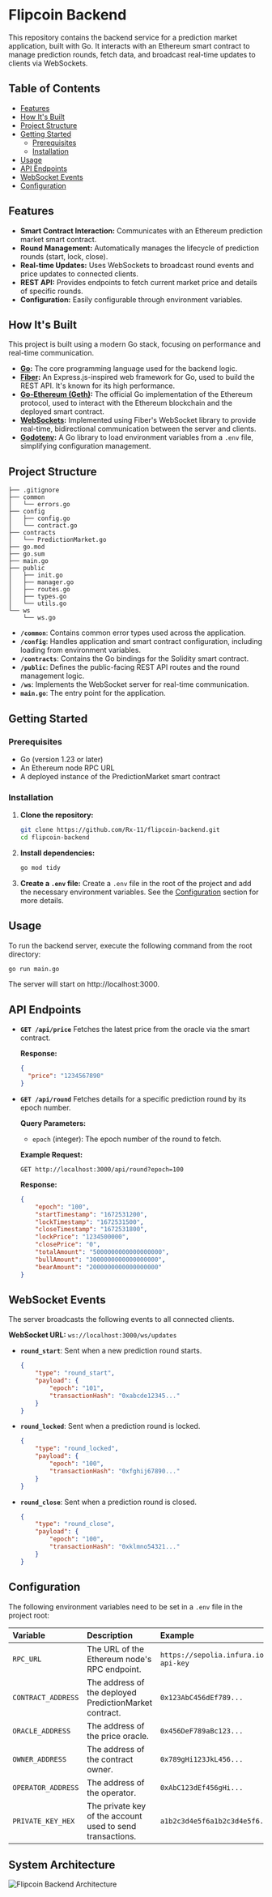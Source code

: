 # Flipcoin Backend

This repository contains the backend service for a prediction market application, built with Go. It interacts with an Ethereum smart contract to manage prediction rounds, fetch data, and broadcast real-time updates to clients via WebSockets.

## Table of Contents

- [Features](#features)
- [How It's Built](#how-its-built)
- [Project Structure](#project-structure)
- [Getting Started](#getting-started)
  - [Prerequisites](#prerequisites)
  - [Installation](#installation)
- [Usage](#usage)
- [API Endpoints](#api-endpoints)
- [WebSocket Events](#websocket-events)
- [Configuration](#configuration)

## Features

-   **Smart Contract Interaction:** Communicates with an Ethereum prediction market smart contract.
-   **Round Management:** Automatically manages the lifecycle of prediction rounds (start, lock, close).
-   **Real-time Updates:** Uses WebSockets to broadcast round events and price updates to connected clients.
-   **REST API:** Provides endpoints to fetch current market price and details of specific rounds.
-   **Configuration:** Easily configurable through environment variables.

## How It's Built

This project is built using a modern Go stack, focusing on performance and real-time communication.

-   **[Go](https://go.dev/):** The core programming language used for the backend logic.
-   **[Fiber](https://gofiber.io/):** An Express.js-inspired web framework for Go, used to build the REST API. It's known for its high performance.
-   **[Go-Ethereum (Geth)](https://geth.ethereum.org/docs/developers/go-bindings):** The official Go implementation of the Ethereum protocol, used to interact with the Ethereum blockchain and the deployed smart contract.
-   **[WebSockets](https://pkg.go.dev/github.com/gofiber/contrib/websocket):** Implemented using Fiber's WebSocket library to provide real-time, bidirectional communication between the server and clients.
-   **[Godotenv](https://github.com/joho/godotenv):** A Go library to load environment variables from a `.env` file, simplifying configuration management.

## Project Structure
```
├── .gitignore
├── common
│   └── errors.go
├── config
│   ├── config.go
│   └── contract.go
├── contracts
│   └── PredictionMarket.go
├── go.mod
├── go.sum
├── main.go
├── public
│   ├── init.go
│   ├── manager.go
│   ├── routes.go
│   ├── types.go
│   └── utils.go
└── ws
    └── ws.go
```

-   **`/common`**: Contains common error types used across the application.
-   **`/config`**: Handles application and smart contract configuration, including loading from environment variables.
-   **`/contracts`**: Contains the Go bindings for the Solidity smart contract.
-   **`/public`**: Defines the public-facing REST API routes and the round management logic.
-   **`/ws`**: Implements the WebSocket server for real-time communication.
-   **`main.go`**: The entry point for the application.

## Getting Started

### Prerequisites

-   Go (version 1.23 or later)
-   An Ethereum node RPC URL
-   A deployed instance of the PredictionMarket smart contract

### Installation

1.  **Clone the repository:**
    ```sh
    git clone https://github.com/Rx-11/flipcoin-backend.git
    cd flipcoin-backend
    ```

2.  **Install dependencies:**
    ```sh
    go mod tidy
    ```

3.  **Create a `.env` file:**
    Create a `.env` file in the root of the project and add the necessary environment variables. See the [Configuration](#configuration) section for more details.

## Usage

To run the backend server, execute the following command from the root directory:

```sh
go run main.go
```

The server will start on http://localhost:3000.

## API Endpoints

-   **`GET /api/price`**
    Fetches the latest price from the oracle via the smart contract.

    **Response:**
    ```json
    {
      "price": "1234567890"
    }
    ```

-   **`GET /api/round`**
    Fetches details for a specific prediction round by its epoch number.

    **Query Parameters:**
    - `epoch` (integer): The epoch number of the round to fetch.

    **Example Request:**
    ```
    GET http://localhost:3000/api/round?epoch=100
    ```

    **Response:**
    ```json
    {
        "epoch": "100",
        "startTimestamp": "1672531200",
        "lockTimestamp": "1672531500",
        "closeTimestamp": "1672531800",
        "lockPrice": "1234500000",
        "closePrice": "0",
        "totalAmount": "5000000000000000000",
        "bullAmount": "3000000000000000000",
        "bearAmount": "2000000000000000000"
    }
    ```

## WebSocket Events

The server broadcasts the following events to all connected clients.

**WebSocket URL:** `ws://localhost:3000/ws/updates`

-   **`round_start`**: Sent when a new prediction round starts.
    ```json
    {
        "type": "round_start",
        "payload": {
            "epoch": "101",
            "transactionHash": "0xabcde12345..."
        }
    }
    ```
-   **`round_locked`**: Sent when a prediction round is locked.
    ```json
    {
        "type": "round_locked",
        "payload": {
            "epoch": "100",
            "transactionHash": "0xfghij67890..."
        }
    }
    ```
-   **`round_close`**: Sent when a prediction round is closed.
    ```json
    {
        "type": "round_close",
        "payload": {
            "epoch": "100",
            "transactionHash": "0xklmno54321..."
        }
    }
    ```

## Configuration

The following environment variables need to be set in a `.env` file in the project root:

| Variable | Description | Example |
| :--- | :--- | :--- |
| `RPC_URL` | The URL of the Ethereum node's RPC endpoint. | `https://sepolia.infura.io/v3/your-api-key` |
| `CONTRACT_ADDRESS`| The address of the deployed PredictionMarket contract. | `0x123AbC456dEf789...` |
| `ORACLE_ADDRESS` | The address of the price oracle. | `0x456DeF789aBc123...` |
| `OWNER_ADDRESS` | The address of the contract owner. | `0x789gHi123JkL456...` |
| `OPERATOR_ADDRESS`| The address of the operator. | `0xAbC123dEf456gHi...` |
| `PRIVATE_KEY_HEX` | The private key of the account used to send transactions. | `a1b2c3d4e5f6a1b2c3d4e5f6...` |

## System Architecture

![Flipcoin Backend Architecture](./flipCoin.png)

